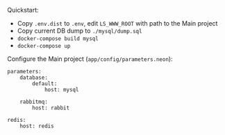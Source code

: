 Quickstart:

- Copy `.env.dist` to `.env`, edit `LS_WWW_ROOT` with path to the Main project
- Copy current DB dump to `./mysql/dump.sql`
- `docker-compose build mysql`
- `docker-compose up`

Configure the Main project (`app/config/parameters.neon`):

```
parameters:
	database:
		default:
			host: mysql

	rabbitmq:
		host: rabbit

redis:
	host: redis
```
